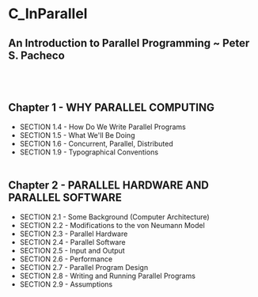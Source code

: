 # C_InParallel
## An Introduction to Parallel Programming ~ Peter S. Pacheco
<br /> <br />
## Chapter 1 - WHY PARALLEL COMPUTING
+ SECTION 1.4 - How Do We Write Parallel Programs
+ SECTION 1.5 - What We'll Be Doing
+ SECTION 1.6 - Concurrent, Parallel, Distributed
+ SECTION 1.9 - Typographical Conventions
<br /><br />
## Chapter 2 - PARALLEL HARDWARE AND PARALLEL SOFTWARE
+ SECTION 2.1 - Some Background (Computer Architecture)
+ SECTION 2.2 - Modifications to the von Neumann Model
+ SECTION 2.3 - Parallel Hardware
+ SECTION 2.4 - Parallel Software
+ SECTION 2.5 - Input and Output
+ SECTION 2.6 - Performance
+ SECTION 2.7 - Parallel Program Design
+ SECTION 2.8 - Writing and Running Parallel Programs
+ SECTION 2.9 - Assumptions
<br /><br />

